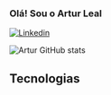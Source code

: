 
### Olá! Sou o Artur Leal

[![Linkedin](https://img.shields.io/badge/LinkedIn-0077B5?style=for-the-badge&logo=linkedin&logoColor=white)](https://www.linkedin.com/in/artur-leal-352a02209/)

![Artur GitHub stats](https://github-readme-stats.vercel.app/api?username=ArturLeaI&show_icons=true&theme=dracula)

## Tecnologias
<div style="display: inline_block">
  <img align="center" alt = "" src"[https://img.shields.io/badge/JavaScript-F7DF1E?style=for-the-badge&logo=javascript&logoColor=black](https://img.shields.io/badge/Node.js-43853D?style=for-the-badge&logo=node.js&logoColor=white)">
</div>
